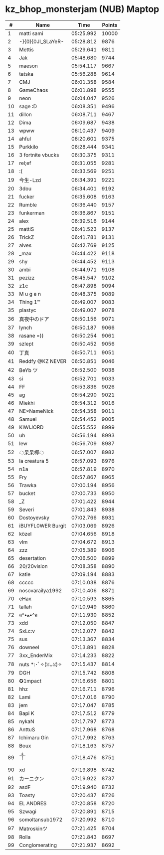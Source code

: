 # kz_bhop_monsterjam (NUB) Maptop

|  # | Name | Time | Points |
|-------------- | -------------- | -------------- | -------------- | 
| 1 | matti sami | 05:25.992 | 10000 | 
| 2 | -}{0}{0JI_SLaYeR- | 05:28.812 | 9876 | 
| 3 | Mettis | 05:29.641 | 9811 | 
| 4 | Jak | 05:48.680 | 9744 | 
| 5 | maeson | 05:54.117 | 9667 | 
| 6 | tatska | 05:56.288 | 9614 | 
| 7 | CMJ | 06:01.358 | 9584 | 
| 8 | GameChaos | 06:01.898 | 9555 | 
| 9 | neon | 06:04.047 | 9526 | 
| 10 | sage :D | 06:08.351 | 9496 | 
| 11 | dillon | 06:08.711 | 9467 | 
| 12 | Dima | 06:09.687 | 9438 | 
| 13 | wpww | 06:10.437 | 9409 | 
| 14 | ahful | 06:20.601 | 9375 | 
| 15 | Purkkilo | 06:28.444 | 9341 | 
| 16 | 3 fortnite vbucks | 06:30.375 | 9311 | 
| 17 | rel;ef | 06:31.055 | 9281 | 
| 18 | :( | 06:33.569 | 9251 | 
| 19 | 今生-Lzd | 06:34.391 | 9221 | 
| 20 | 3dou | 06:34.401 | 9192 | 
| 21 | fucker | 06:35.608 | 9163 | 
| 22 | Rumble | 06:36.440 | 9157 | 
| 23 | funkerman | 06:36.867 | 9151 | 
| 24 | alex | 06:39.516 | 9144 | 
| 25 | mattiS | 06:41.523 | 9137 | 
| 26 | TrickZ | 06:41.781 | 9131 | 
| 27 | alves | 06:42.769 | 9125 | 
| 28 | _max | 06:44.422 | 9118 | 
| 29 | shy | 06:44.452 | 9113 | 
| 30 | ambi | 06:44.971 | 9108 | 
| 31 | pezizz | 06:45.547 | 9102 | 
| 32 | z1c | 06:47.898 | 9094 | 
| 33 | M u g e n | 06:48.375 | 9089 | 
| 34 | Thing 1™ | 06:49.007 | 9083 | 
| 35 | plastyc | 06:49.007 | 9078 | 
| 36 | 真夜中のドア | 06:50.156 | 9071 | 
| 37 | lynch | 06:50.187 | 9066 | 
| 38 | rasane =)) | 06:50.254 | 9061 | 
| 39 | szlept | 06:50.452 | 9056 | 
| 40 | 丁真 | 06:50.711 | 9051 | 
| 41 | Reddfy @KZ NEVER | 06:50.851 | 9046 | 
| 42 | BeYb ツ | 06:52.500 | 9038 | 
| 43 | si | 06:52.701 | 9033 | 
| 44 | FF | 06:53.836 | 9026 | 
| 45 | ag | 06:54.290 | 9021 | 
| 46 | Miekhi | 06:54.312 | 9016 | 
| 47 | NE×NameNick | 06:54.358 | 9011 | 
| 48 | Samuel | 06:54.452 | 9005 | 
| 49 | KIWIJORD | 06:55.552 | 8999 | 
| 50 | uh | 06:56.194 | 8993 | 
| 51 | lew | 06:56.709 | 8987 | 
| 52 | ☁呆呆椰☁ | 06:57.007 | 8982 | 
| 53 | la creatura 5 | 06:57.093 | 8976 | 
| 54 | n1a | 06:57.819 | 8970 | 
| 55 | Fry | 06:57.867 | 8965 | 
| 56 | Trawka | 07:00.194 | 8956 | 
| 57 | bucket | 07:00.733 | 8950 | 
| 58 | _Z | 07:01.422 | 8944 | 
| 59 | Severi | 07:01.843 | 8938 | 
| 60 | Dostoyevsky | 07:02.766 | 8931 | 
| 61 | iBUYFL0WER Burgit | 07:03.069 | 8926 | 
| 62 | közel | 07:04.656 | 8918 | 
| 63 | vlm | 07:04.672 | 8913 | 
| 64 | zzz | 07:05.389 | 8906 | 
| 65 | desertation | 07:06.500 | 8899 | 
| 66 | 20/20vision | 07:08.358 | 8890 | 
| 67 | katie | 07:09.194 | 8883 | 
| 68 | ccccc | 07:10.038 | 8876 | 
| 69 | nosovarailya1992 | 07:10.406 | 8871 | 
| 70 | eHax | 07:10.593 | 8865 | 
| 71 | tallah | 07:10.949 | 8860 | 
| 72 | ฅ^•ﻌ•^ฅ | 07:11.930 | 8852 | 
| 73 | xdd | 07:12.050 | 8847 | 
| 74 | SxLc:v | 07:12.077 | 8842 | 
| 75 | sus | 07:13.367 | 8834 | 
| 76 | downeel | 07:13.891 | 8828 | 
| 77 | 3xx_EnderMix | 07:14.233 | 8822 | 
| 78 | nuts *:･ﾟ✧(ꈍᴗꈍ)✧ | 07:15.437 | 8814 | 
| 79 | DGH | 07:15.742 | 8808 | 
| 80 | ✪1mpact | 07:16.656 | 8801 | 
| 81 | hhz | 07:16.711 | 8796 | 
| 82 | Lami | 07:17.016 | 8790 | 
| 83 | jem | 07:17.047 | 8785 | 
| 84 | Bapi K | 07:17.512 | 8779 | 
| 85 | nykaN | 07:17.797 | 8773 | 
| 86 | AnttuS | 07:17.968 | 8768 | 
| 87 | Ichimaru Gin | 07:17.992 | 8763 | 
| 88 | Boux | 07:18.163 | 8757 | 
| 89 | ༒ | 07:18.476 | 8751 | 
| 90 | xd | 07:19.898 | 8742 | 
| 91 | カーニクン | 07:19.922 | 8737 | 
| 92 | asdF | 07:19.940 | 8732 | 
| 93 | Toasty | 07:20.437 | 8726 | 
| 94 | EL ANDRES | 07:20.858 | 8720 | 
| 95 | Szwagi | 07:20.891 | 8715 | 
| 96 | somoltansub1972 | 07:20.992 | 8710 | 
| 97 | Matroskinツ | 07:21.425 | 8704 | 
| 98 | Rolla | 07:21.843 | 8697 | 
| 99 | Conglomerating | 07:21.937 | 8692 | 

